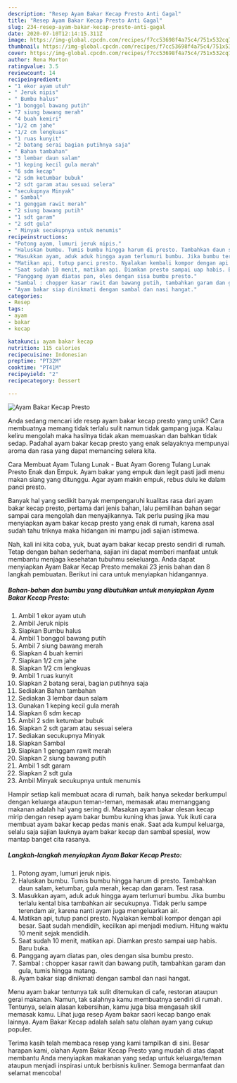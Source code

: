 ```yaml
---
description: "Resep Ayam Bakar Kecap Presto Anti Gagal"
title: "Resep Ayam Bakar Kecap Presto Anti Gagal"
slug: 234-resep-ayam-bakar-kecap-presto-anti-gagal
date: 2020-07-10T12:14:15.311Z
image: https://img-global.cpcdn.com/recipes/f7cc53698f4a75c4/751x532cq70/ayam-bakar-kecap-presto-foto-resep-utama.jpg
thumbnail: https://img-global.cpcdn.com/recipes/f7cc53698f4a75c4/751x532cq70/ayam-bakar-kecap-presto-foto-resep-utama.jpg
cover: https://img-global.cpcdn.com/recipes/f7cc53698f4a75c4/751x532cq70/ayam-bakar-kecap-presto-foto-resep-utama.jpg
author: Rena Morton
ratingvalue: 3.5
reviewcount: 14
recipeingredient:
- "1 ekor ayam utuh"
- " Jeruk nipis"
- " Bumbu halus"
- "1 bonggol bawang putih"
- "7 siung bawang merah"
- "4 buah kemiri"
- "1/2 cm jahe"
- "1/2 cm lengkuas"
- "1 ruas kunyit"
- "2 batang serai bagian putihnya saja"
- " Bahan tambahan"
- "3 lembar daun salam"
- "1 keping kecil gula merah"
- "6 sdm kecap"
- "2 sdm ketumbar bubuk"
- "2 sdt garam atau sesuai selera"
- "secukupnya Minyak"
- " Sambal"
- "1 genggam rawit merah"
- "2 siung bawang putih"
- "1 sdt garam"
- "2 sdt gula"
- " Minyak secukupnya untuk menumis"
recipeinstructions:
- "Potong ayam, lumuri jeruk nipis."
- "Haluskan bumbu. Tumis bumbu hingga harum di presto. Tambahkan daun salam, ketumbar, gula merah, kecap dan garam. Test rasa."
- "Masukkan ayam, aduk aduk hingga ayam terlumuri bumbu. Jika bumbu terlalu kental bisa tambahkan air secukupnya. Tidak perlu sampe terendam air, karena nanti ayam juga mengeluarkan air."
- "Matikan api, tutup panci presto. Nyalakan kembali kompor dengan api besar. Saat sudah mendidih, kecilkan api menjadi medium. Hitung waktu 10 menit sejak mendidih."
- "Saat sudah 10 menit, matikan api. Diamkan presto sampai uap habis. Baru buka."
- "Panggang ayam diatas pan, oles dengan sisa bumbu presto."
- "Sambal : chopper kasar rawit dan bawang putih, tambahkan garam dan gula, tumis hingga matang."
- "Ayam bakar siap dinikmati dengan sambal dan nasi hangat."
categories:
- Resep
tags:
- ayam
- bakar
- kecap

katakunci: ayam bakar kecap 
nutrition: 115 calories
recipecuisine: Indonesian
preptime: "PT32M"
cooktime: "PT41M"
recipeyield: "2"
recipecategory: Dessert

---
```



![Ayam Bakar Kecap Presto](https://img-global.cpcdn.com/recipes/f7cc53698f4a75c4/751x532cq70/ayam-bakar-kecap-presto-foto-resep-utama.jpg)

Anda sedang mencari ide resep ayam bakar kecap presto yang unik? Cara membuatnya memang tidak terlalu sulit namun tidak gampang juga. Kalau keliru mengolah maka hasilnya tidak akan memuaskan dan bahkan tidak sedap. Padahal ayam bakar kecap presto yang enak selayaknya mempunyai aroma dan rasa yang dapat memancing selera kita.

Cara Membuat Ayam Tulang Lunak - Buat Ayam Goreng Tulang Lunak Presto Enak dan Empuk. Ayam bakar yang empuk dan legit pasti jadi menu makan siang yang ditunggu. Agar ayam makin empuk, rebus dulu ke dalam panci presto.

Banyak hal yang sedikit banyak mempengaruhi kualitas rasa dari ayam bakar kecap presto, pertama dari jenis bahan, lalu pemilihan bahan segar sampai cara mengolah dan menyajikannya. Tak perlu pusing jika mau menyiapkan ayam bakar kecap presto yang enak di rumah, karena asal sudah tahu triknya maka hidangan ini mampu jadi sajian istimewa.


Nah, kali ini kita coba, yuk, buat ayam bakar kecap presto sendiri di rumah. Tetap dengan bahan sederhana, sajian ini dapat memberi manfaat untuk membantu menjaga kesehatan tubuhmu sekeluarga. Anda dapat menyiapkan Ayam Bakar Kecap Presto memakai 23 jenis bahan dan 8 langkah pembuatan. Berikut ini cara untuk menyiapkan hidangannya.

<!--inarticleads1-->

##### Bahan-bahan dan bumbu yang dibutuhkan untuk menyiapkan Ayam Bakar Kecap Presto:

1. Ambil 1 ekor ayam utuh
1. Ambil  Jeruk nipis
1. Siapkan  Bumbu halus
1. Ambil 1 bonggol bawang putih
1. Ambil 7 siung bawang merah
1. Siapkan 4 buah kemiri
1. Siapkan 1/2 cm jahe
1. Siapkan 1/2 cm lengkuas
1. Ambil 1 ruas kunyit
1. Siapkan 2 batang serai, bagian putihnya saja
1. Sediakan  Bahan tambahan
1. Sediakan 3 lembar daun salam
1. Gunakan 1 keping kecil gula merah
1. Siapkan 6 sdm kecap
1. Ambil 2 sdm ketumbar bubuk
1. Siapkan 2 sdt garam atau sesuai selera
1. Sediakan secukupnya Minyak
1. Siapkan  Sambal
1. Siapkan 1 genggam rawit merah
1. Siapkan 2 siung bawang putih
1. Ambil 1 sdt garam
1. Siapkan 2 sdt gula
1. Ambil  Minyak secukupnya untuk menumis


Hampir setiap kali membuat acara di rumah, baik hanya sekedar berkumpul dengan keluarga ataupun teman-teman, memasak atau memanggang makanan adalah hal yang sering di. Masakan ayam bakar olesan kecap mirip dengan resep ayam bakar bumbu kuning khas jawa. Yuk ikuti cara membuat ayam bakar kecap pedas manis enak. Saat ada kumpul keluarga, selalu saja sajian lauknya ayam bakar kecap dan sambal spesial, wow mantap banget cita rasanya. 

<!--inarticleads2-->

##### Langkah-langkah menyiapkan Ayam Bakar Kecap Presto:

1. Potong ayam, lumuri jeruk nipis.
1. Haluskan bumbu. Tumis bumbu hingga harum di presto. Tambahkan daun salam, ketumbar, gula merah, kecap dan garam. Test rasa.
1. Masukkan ayam, aduk aduk hingga ayam terlumuri bumbu. Jika bumbu terlalu kental bisa tambahkan air secukupnya. Tidak perlu sampe terendam air, karena nanti ayam juga mengeluarkan air.
1. Matikan api, tutup panci presto. Nyalakan kembali kompor dengan api besar. Saat sudah mendidih, kecilkan api menjadi medium. Hitung waktu 10 menit sejak mendidih.
1. Saat sudah 10 menit, matikan api. Diamkan presto sampai uap habis. Baru buka.
1. Panggang ayam diatas pan, oles dengan sisa bumbu presto.
1. Sambal : chopper kasar rawit dan bawang putih, tambahkan garam dan gula, tumis hingga matang.
1. Ayam bakar siap dinikmati dengan sambal dan nasi hangat.


Menu ayam bakar tentunya tak sulit ditemukan di cafe, restoran ataupun gerai makanan. Namun, tak salahnya kamu membuatnya sendiri di rumah. Tentunya, selain alasan kebersihan, kamu juga bisa mengasah skill memasak kamu. Lihat juga resep Ayam bakar saori kecap bango enak lainnya. Ayam Bakar Kecap adalah salah satu olahan ayam yang cukup populer. 

Terima kasih telah membaca resep yang kami tampilkan di sini. Besar harapan kami, olahan Ayam Bakar Kecap Presto yang mudah di atas dapat membantu Anda menyiapkan makanan yang sedap untuk keluarga/teman ataupun menjadi inspirasi untuk berbisnis kuliner. Semoga bermanfaat dan selamat mencoba!
